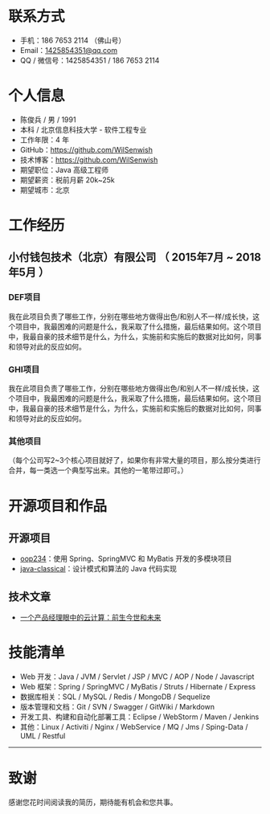 

# 联系方式

- 手机：186 7653 2114 （佛山号）
- Email：1425854351@qq.com
- QQ / 微信号：1425854351 / 186 7653 2114


# 个人信息

 - 陈俊兵 / 男 / 1991 
 - 本科 / 北京信息科技大学 - 软件工程专业 
 - 工作年限：4 年
 - GitHub：https://github.com/WilSenwish
 - 技术博客：https://github.com/WilSenwish
 - 期望职位：Java 高级工程师
 - 期望薪资：税前月薪 20k~25k
 - 期望城市：北京


# 工作经历

## 小付钱包技术（北京）有限公司 （ 2015年7月 ~ 2018年5月 ）

### DEF项目 
我在此项目负责了哪些工作，分别在哪些地方做得出色/和别人不一样/成长快，这个项目中，我最困难的问题是什么，我采取了什么措施，最后结果如何。这个项目中，我最自豪的技术细节是什么，为什么，实施前和实施后的数据对比如何，同事和领导对此的反应如何。


### GHI项目 
我在此项目负责了哪些工作，分别在哪些地方做得出色/和别人不一样/成长快，这个项目中，我最困难的问题是什么，我采取了什么措施，最后结果如何。这个项目中，我最自豪的技术细节是什么，为什么，实施前和实施后的数据对比如何，同事和领导对此的反应如何。


### 其他项目
（每个公司写2~3个核心项目就好了，如果你有非常大量的项目，那么按分类进行合并，每一类选一个典型写出来。其他的一笔带过即可。）


# 开源项目和作品

## 开源项目

- [oop234](https://github.com/WilSenwish/oop234)：使用 Spring、SpringMVC 和 MyBatis 开发的多模块项目
- [java-classical](https://github.com/WilSenwish/java-classical)：设计模式和算法的 Java 代码实现

## 技术文章

- [一个产品经理眼中的云计算：前生今世和未来](http://get.jobdeer.com/706.get)


# 技能清单

- Web 开发：Java / JVM / Servlet / JSP / MVC / AOP / Node / Javascript
- Web 框架：Spring / SpringMVC / MyBatis / Struts / Hibernate / Express
- 数据库相关：SQL / MySQL / Redis / MongoDB / Sequelize
- 版本管理和文档：Git / SVN / Swagger / GitWiki / Markdown
- 开发工具、构建和自动化部署工具：Eclipse / WebStorm / Maven / Jenkins
- 其他：Linux / Activiti / Nginx / WebService / MQ / Jms / Sping-Data / UML / Restful

---      
# 致谢
感谢您花时间阅读我的简历，期待能有机会和您共事。
